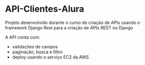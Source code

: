 # API-Clientes-Alura
 
 Projeto desenvolvido durante o curso de criação de APIs usando o framework Django Rest para a criação de APIs REST no Django 

A API conta com:
* validações de campos
* paginação, busca e filtro
* deploy usando o serviço EC2 da AWS
